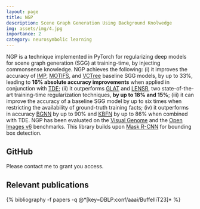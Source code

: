 ```yaml
---
layout: page
title: NGP
description: Scene Graph Generation Using Background Knolwedge 
img: assets/img/4.jpg
importance: 2
category: neurosymbolic learning
---
```



NGP is a technique implemented in PyTorch for regularizing deep models for scene graph generation (SGG) at training-time, by injecting commonsense knowledge. NGP achieves the following: (i) it improves the accuracy of 
<a href="https://openaccess.thecvf.com/content_cvpr_2017/papers/Xu_Scene_Graph_Generation_CVPR_2017_paper.pdf">IMP</a>,
<a href="https://openaccess.thecvf.com/content_cvpr_2018/papers/Zellers_Neural_Motifs_Scene_CVPR_2018_paper.pdf">MOTIFS</a>,
and <a href="https://openaccess.thecvf.com/content_CVPR_2019/papers/Tang_Learning_to_Compose_Dynamic_Tree_Structures_for_Visual_Contexts_CVPR_2019_paper.pdf">VCTree</a> baseline SGG models, by up to 33%, leading to <strong>16% absolute accuracy improvements</strong>
when applied in conjunction with <a href="https://openaccess.thecvf.com/content_CVPR_2020/papers/Tang_Unbiased_Scene_Graph_Generation_From_Biased_Training_CVPR_2020_paper.pdf">TDE</a>;
(ii) it outperforms <a href="https://www.ecva.net/papers/eccv_2020/papers_ECCV/papers/123680630.pdf">GLAT</a>
and <a href="https://dl.acm.org/doi/abs/10.5555/3454287.3454668">LENSR</a>,
two state-of-the-art training-time regularization techniques, <strong>by up to 18% and 15%</strong>;
(iii) it can improve the accuracy of a baseline SGG model by up to six times when restricting the availability of ground-truth training facts;
(iv) it outperforms in accuracy <a href="https://openaccess.thecvf.com/content/CVPR2021/papers/Li_Bipartite_Graph_Network_With_Adaptive_Message_Passing_for_Unbiased_Scene_CVPR_2021_paper.pdf">BGNN</a> by up to 90% and <a href="https://openaccess.thecvf.com/content_CVPR_2019/papers/Gu_Scene_Graph_Generation_With_External_Knowledge_and_Image_Reconstruction_CVPR_2019_paper.pdf">KBFN</a> by up to 86% when combined with TDE. 
NGP has been evaluated on the <a href="https://link.springer.com/article/10.1007/s11263-016-0981-7">Visual Genome</a>
and the <a href="https://storage.googleapis.com/openimages/web/index.html">Open Images v6</a>
benchmarks. This library builds upon <a href="https://github.com/facebookresearch/maskrcnn-benchmark">Mask R-CNN</a> for bounding box detection. 

## GitHub
Please contact me to grant you access.

## Relevant publications
<div class="publications">
  {% bibliography -f papers -q @*[key=DBLP:conf/aaai/BuffelliT23]* %}
</div>

